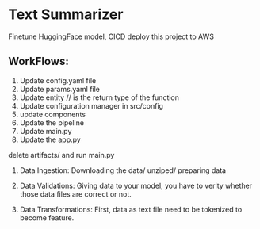 # Text Summarizer
Finetune HuggingFace model, CICD deploy this project to AWS


## WorkFlows:

1. Update config.yaml file
2. Update params.yaml file
3. Update entity // is the return type of the function
4. Update configuration manager in src/config
5. update components
6. Update the pipeline
7. Update main.py
8. Update the app.py

delete artifacts/ and run main.py


1. Data Ingestion:
    Downloading the data/ unziped/ preparing data

2. Data Validations:
    Giving data to your model, you have to verity whether those data files are correct or not.

3. Data Transformations:
    First, data as text file need to be tokenized to become feature.